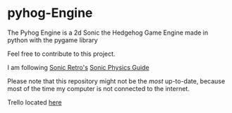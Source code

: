 # pyhog-Engine
The Pyhog Engine is a 2d Sonic the Hedgehog Game Engine made in python with the pygame library

Feel free to contribute to this project.

I am following [Sonic Retro's](https://info.sonicretro.org) [Sonic Physics Guide](http://info.sonicretro.org/Sonic_Physics_Guide)

Please note that this repository might not be the *most* up-to-date, because most of the time my computer is not connected to the internet.

Trello located [here](https://trello.com/b/02hpbEpB/pyhogengine)
